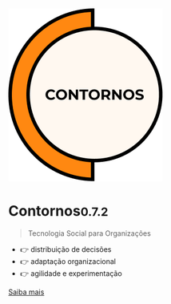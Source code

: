</br></br></br></br>
![Contornos Logotipo](./assets/logo.png ':size=220')
	
<h1 id="cover-heading">
<span>Contornos<small>0.7.2</small></span>
</h1>

>  Tecnologia Social para Organizações

- :point_right: distribuição de decisões
- :point_right: adaptação organizacional
- :point_right: agilidade e experimentação

[Saiba mais](#Contornos)

